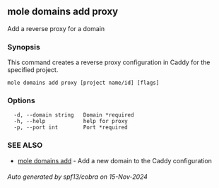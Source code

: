 ## mole domains add proxy

Add a reverse proxy for a domain

### Synopsis

This command creates a reverse proxy configuration in Caddy for the specified project.

```
mole domains add proxy [project name/id] [flags]
```

### Options

```
  -d, --domain string   Domain *required
  -h, --help            help for proxy
  -p, --port int        Port *required
```

### SEE ALSO

* [mole domains add](mole_domains_add.md)	 - Add a new domain to the Caddy configuration

###### Auto generated by spf13/cobra on 15-Nov-2024

